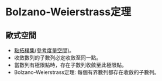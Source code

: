 # Bolzano-Weierstrass定理

## 歐式空間

* [點拓樸集\(參考度量空間\)](../metric-space/point-topology.md)。
* 收斂數列的子數列必定收斂至同一點。
* 當數列有極限點時，存在子數列收斂至此極限點。
* Bolzano-Weierstrass定理: 每個有界數列都存在收斂的子數列。




